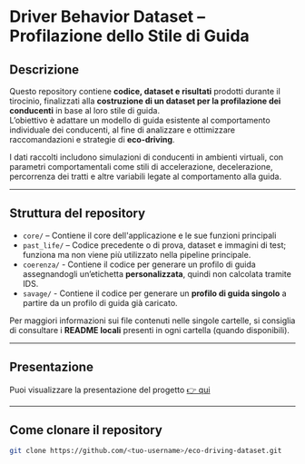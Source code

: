 # Driver Behavior Dataset – Profilazione dello Stile di Guida

## Descrizione

Questo repository contiene **codice, dataset e risultati** prodotti durante il tirocinio, finalizzati alla **costruzione di un dataset per la profilazione dei conducenti** in base al loro stile di guida.  
L’obiettivo è adattare un modello di guida esistente al comportamento individuale dei conducenti, al fine di analizzare e ottimizzare raccomandazioni e strategie di **eco-driving**.

I dati raccolti includono simulazioni di conducenti in ambienti virtuali, con parametri comportamentali come stili di accelerazione, decelerazione, percorrenza dei tratti e altre variabili legate al comportamento alla guida.

---

## Struttura del repository

- `core/` – Contiene il core dell'applicazione e le sue funzioni principali   
- `past_life/` – Codice precedente o di prova, dataset e immagini di test; funziona ma non viene più utilizzato nella pipeline principale.
- `coerenza/` - Contiene il codice per generare un profilo di guida assegnandogli un’etichetta **personalizzata**, quindi non calcolata tramite IDS.
- `savage/` - Contiene il codice per generare un **profilo di guida singolo** a partire da un profilo di guida già caricato.


Per maggiori informazioni sui file contenuti nelle singole cartelle, si consiglia di consultare i **README locali** presenti in ogni cartella (quando disponibili).

---
## Presentazione
Puoi visualizzare la presentazione del progetto [👉 qui](https://www.canva.com/design/DAGui6P6gBs/Wc18rbvDtTe9AN3NioNMmw/edit?utm_content=DAGui6P6gBs&utm_campaign=designshare&utm_medium=link2&utm_source=sharebutton)

---
## Come clonare il repository

```bash
git clone https://github.com/<tuo-username>/eco-driving-dataset.git
